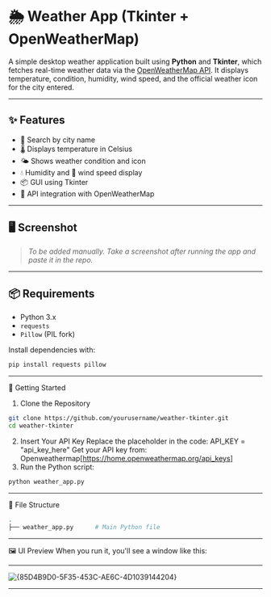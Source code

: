 # 🌦 Weather App (Tkinter + OpenWeatherMap)

A simple desktop weather application built using **Python** and **Tkinter**, which fetches real-time weather data via the [OpenWeatherMap API](https://openweathermap.org/api). It displays temperature, condition, humidity, wind speed, and the official weather icon for the city entered.

---

## ✨ Features

- 🔎 Search by city name
- 🌡 Displays temperature in Celsius
- 🌤 Shows weather condition and icon
- 💧 Humidity and 💨 wind speed display
- 📦 GUI using Tkinter
- 📡 API integration with OpenWeatherMap

---

## 🖥 Screenshot

> _To be added manually. Take a screenshot after running the app and paste it in the repo._

---

## 📦 Requirements

- Python 3.x
- `requests`
- `Pillow` (PIL fork)

Install dependencies with:

```bash
pip install requests pillow
```
---
🚀 Getting Started
1. Clone the Repository
```bash
git clone https://github.com/yourusername/weather-tkinter.git
cd weather-tkinter
```
2. Insert Your API Key
   Replace the placeholder in the code:
   API_KEY = "api_key_here"
   Get your API key from: Openweathermap[https://home.openweathermap.org/api_keys]
4. Run the Python script:
```python
python weather_app.py
```
---
🧾 File Structure
```bash
.
├── weather_app.py      # Main Python file
```
---
🖼️ UI Preview
When you run it, you'll see a window like this:

---
![{85D4B9D0-5F35-453C-AE6C-4D1039144204}](https://github.com/user-attachments/assets/919a7b46-0224-4923-9d97-d64e1773000f)

---

